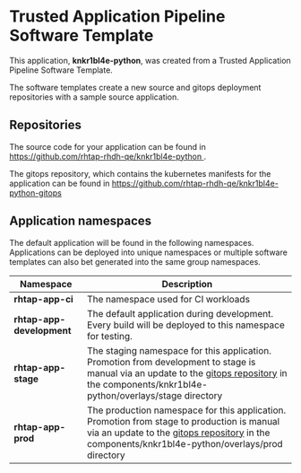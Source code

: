 # Trusted Application Pipeline Software Template

This application, **knkr1bl4e-python**, was created from a Trusted Application Pipeline Software Template.

The software templates create a new source and gitops deployment repositories with a sample source application. 

## Repositories

The source code for your application can be found in [https://github.com/rhtap-rhdh-qe/knkr1bl4e-python ](https://github.com/rhtap-rhdh-qe/knkr1bl4e-python ).
 
The gitops repository, which contains the kubernetes manifests for the application can be found in 
[https://github.com/rhtap-rhdh-qe/knkr1bl4e-python-gitops ](https://github.com/rhtap-rhdh-qe/knkr1bl4e-python-gitops ) 

## Application namespaces 

The default application will be found in the following namespaces. Applications can be deployed into unique namespaces or multiple software templates can also bet generated into the same group namespaces.  

|  Namespace   |  Description   |  
| -------- | -------- |
| **rhtap-app-ci** | The namespace used for CI workloads |
| **rhtap-app-development** | The default application during development. Every build will be deployed to this namespace for testing. |
| **rhtap-app-stage** | The staging namespace for this application. Promotion from development to stage is manual via an update to the [gitops repository](https://github.com/rhtap-rhdh-qe/knkr1bl4e-python-gitops ) in the components/knkr1bl4e-python/overlays/stage directory |
| **rhtap-app-prod** | The production namespace for this application. Promotion from stage to production is manual via an update to the [gitops repository](https://github.com/rhtap-rhdh-qe/knkr1bl4e-python-gitops ) in the components/knkr1bl4e-python/overlays/prod directory |